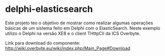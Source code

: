 # delphi-elasticsearch
Este projeto teo o objetivo de mostrar como realizar algumas operações básicas de um sistema feito em Delphi com o ElasticSearch.
Neste exemplo utilizo o Delphi na versão XE8 e o client THttpCli da ICS Overbyte.


Link para download do componente: http://wiki.overbyte.eu/wiki/index.php/Main_Page#Download
